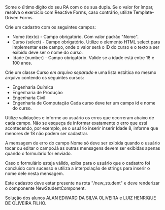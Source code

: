 Some o último dígito do seu RA com o de sua dupla. Se o valor for ímpar, resolva o exercício com Reactive Forms, caso contrário, utilize Template-Driven Forms.

Crie um cadastro com os seguintes campos:
* Nome (texto) - Campo obrigatório. Com valor padrão "Nome".
* Curso (select) - Campo obrigatório. Utilize o elemento HTML select para implementar este campo, onde o valor será o ID do curso e o texto a ser exibido deve ser o nome do curso.
* Idade (number) - Campo obrigatório. Valide se a idade está entre 18 e 100 anos.

Crie um classe Curso *em arquivo separado* e uma lista estática no mesmo arquivo contendo os seguintes cursos:
* Engenharia Química
* Engenharia de Produção
* Engenharia Civil
* Engenharia de Computação
Cada curso deve ter um campo id e nome do curso.

Utilize validações e informe ao usuário os erros que ocorreram abaixo de cada campo. Não se esqueça de informar exatamente o erro que está acontecendo, por exemplo, se o usuário inserir inserir Idade 8, informe que menores de 18 não podem ser cadastrar.

A mensagem de erro do campo Nome só deve ser exibida quando o usuário tocar ou editar o campoJá as outras mensagens devem ser exibidas apenas quando o formulário for enviado.

Caso o formulário esteja válido, exiba para o usuário que o cadastro foi concluído com sucesso e utiliza a interpolação de strings para inserir o nome dele nesta mensagem.

Este cadastro deve estar presente na rota "/new_student" e deve renderizar o componente NewStudentComponent.

Solução dos alunos ALAN EDWARD DA SILVA OLIVEIRA e LUIZ HENRIQUE DE OLIVEIRA FILHO.